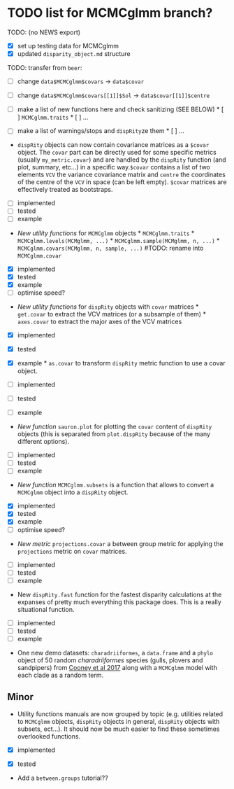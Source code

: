 # TODO list for MCMCglmm branch?

TODO: (no NEWS export)
- [x] set up testing data for MCMCglmm
- [x] updated `disparity_object.md` structure

TODO: transfer from `beer`:
 - [ ] change `data$MCMCglmm$covars` -> `data$covar`
 - [ ] change `data$MCMCglmm$covars[[1]]$Sol` -> `data$covar[[1]]$centre`
 - [ ] make a list of new functions here and check sanitizing (SEE BELOW)
       * [ ] `MCMCglmm.traits`
       * [ ] ...
 - [ ] make a list of warnings/stops and `dispRity`ze them
       * [ ] ...







 * `dispRity` objects can now contain covariance matrices as a `$covar` object. The `covar` part can be directly used for some specific metrics (usually `my_metric.covar`) and are handled by the `dispRity` function (and plot, summary, etc...) in a specific way.`$covar` contains a list of two elements `VCV` the variance covariance matrix and `centre` the coordinates of the centre of the `VCV` in space (can be left empty). `$covar` matrices are effectively treated as bootstraps.
 - [ ] implemented
 - [ ] tested
 - [ ] example

<!--  * `make.dispRity` now has a `covar` argument.
 - [ ] implemented
 - [ ] tested
 - [ ] example

 * `custom.subsets` now has a `covar` argument.
 - [ ] implemented
 - [ ] tested
 - [ ] example -->

 * *New utility functions* for `MCMCglmm` objects
        * `MCMCglmm.traits`
        * `MCMCglmm.levels(MCMglmm, ...)`
        * `MCMCglmm.sample(MCMglmm, n, ...)`
        * `MCMCglmm.covars(MCMglmm, n, sample, ...)` #TODO: rename into `MCMCglmm.covar`
 - [x] implemented
 - [x] tested
 - [x] example
 - [ ] optimise speed?

 * *New utility functions* for `dispRity` objects with `covar` matrices
        * `get.covar` to extract the VCV matrices (or a subsample of them)
        * `axes.covar` to extract the major axes of the VCV matrices
 - [x] implemented
 - [x] tested
 - [x] example
        * `as.covar` to transform `dispRity` metric function to use a covar object.
 - [ ] implemented
 - [ ] tested
 - [ ] example



 * *New function* `sauron.plot` for plotting the `covar` content of `dispRity` objects (this is separated from `plot.dispRity` because of the many different options).
 - [ ] implemented
 - [ ] tested
 - [ ] example

 * *New function* `MCMCglmm.subsets` is a function that allows to convert a `MCMCglmm` object into a `dispRity` object.
 - [x] implemented
 - [x] tested
 - [x] example
 - [ ] optimise speed?

 * *New metric* `projections.covar` a between group metric for applying the `projections` metric on `covar` matrices.
 - [ ] implemented
 - [ ] tested
 - [ ] example

 * New `dispRity.fast` function for the fastest disparity calculations at the expanses of pretty much everything this package does. This is a really situational function.
 - [ ] implemented
 - [ ] tested
 - [ ] example

 * One new demo datasets: `charadriiformes`, a `data.frame` and a `phylo` object of 50 random _charadriiformes_ species (gulls, plovers and sandpipers) from [Cooney et al 2017](https://www.nature.com/articles/d41586-021-02480-z) along with a `MCMCglmm` model with each clade as a random term.

## Minor

 * Utility functions manuals are now grouped by topic (e.g. utilities related to `MCMCglmm` objects, `dispRity` objects in general, `dispRity` objects with subsets, ect...). It should now be much easier to find these sometimes overlooked functions.
 - [x] implemented
 - [x] tested


 * Add a `between.groups` tutorial??